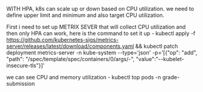 WITH HPA, k8s can scale up or down based on CPU utilization. we need to define upper limit and minimum and also target CPU utilization.

First i need to set up METRIX SEVER that will collect CPU utilization and then only HPA can work, here is the command to set it up - 
kubectl apply -f https://github.com/kubernetes-sigs/metrics-server/releases/latest/download/components.yaml && kubectl patch deployment metrics-server -n kube-system --type='json' -p='[{"op": "add", "path": "/spec/template/spec/containers/0/args/-", "value":"--kubelet-insecure-tls"}]'

we can see CPU and memory utilization - kubectl top pods -n grade-submission

